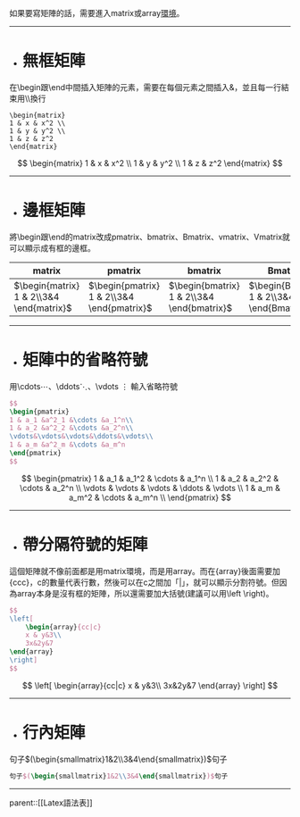 如果要寫矩陣的話，需要進入matrix或array[環境](obsidian://open?vault=kuku_s_note&file=%E7%A8%8B%E5%BC%8F%E8%AA%9E%E8%A8%80%2FLatex%2F%E8%AA%9E%E6%B3%95%E8%A1%A8%2Fbegin...end)。
- - -
- # 無框矩陣
在\\begin跟\\end中間插入矩陣的元素，需要在每個元素之間插入&，並且每一行結束用\\\\換行
```
\begin{matrix}
1 & x & x^2 \\
1 & y & y^2 \\
1 & z & z^2 
\end{matrix}
```
$$
\begin{matrix}
1 & x & x^2 \\
1 & y & y^2 \\
1 & z & z^2  
\end{matrix}
$$
- - -
- # 邊框矩陣
將\\begin跟\\end的matrix改成pmatrix、bmatrix、Bmatrix、vmatrix、Vmatrix就可以顯示成有框的邊框。

| matrix                                   | pmatrix                                    | bmatrix                                    | Bmatrix                                    | vmatrix                                    | Vmatrix                                    |
| ---------------------------------------- | ------------------------------------------ | ------------------------------------------ | ------------------------------------------ | ------------------------------------------ | ------------------------------------------ |
| $\begin{matrix} 1 & 2\\3&4 \end{matrix}$ | $\begin{pmatrix} 1 & 2\\3&4 \end{pmatrix}$ | $\begin{bmatrix} 1 & 2\\3&4 \end{bmatrix}$ | $\begin{Bmatrix} 1 & 2\\3&4 \end{Bmatrix}$ | $\begin{vmatrix} 1 & 2\\3&4 \end{vmatrix}$ | $\begin{Vmatrix} 1 & 2\\3&4 \end{Vmatrix}$ |
- - - 
- # 矩陣中的省略符號
用\\cdots$\cdots$、\\ddots$\ddots$、\\vdots $\vdots$  輸入省略符號
```latex
$$
\begin{pmatrix}
1 & a_1 &a^2_1 &\cdots &a_1^n\\
1 & a_2 &a^2_2 &\cdots &a_2^n\\
\vdots&\vdots&\vdots&\ddots&\vdots\\
1 & a_m &a^2_m &\cdots &a_m^n
\end{pmatrix}
$$
```
$$
\begin{pmatrix} 1 & a_1 & a_1^2 & \cdots & a_1^n \\ 1 & a_2 & a_2^2 & \cdots & a_2^n \\ \vdots & \vdots & \vdots & \ddots & \vdots \\ 1 & a_m & a_m^2 & \cdots & a_m^n \\ \end{pmatrix} 
$$
- - -
- # 帶分隔符號的矩陣
這個矩陣就不像前面都是用matrix環境，而是用array。而在{array}後面需要加{ccc}，c的數量代表行數，然後可以在c之間加「|」，就可以顯示分割符號。但因為array本身是沒有框的矩陣，所以還需要加大括號(建議可以用\\left \\right)。
```latex
$$
\left[
	\begin{array}{cc|c}
	x & y&3\\
	3x&2y&7
\end{array}
\right]
$$
```
$$
\left[
	\begin{array}{cc|c}
	x & y&3\\
	3x&2y&7
\end{array}
\right]
$$
- - -
- # 行內矩陣
句子$(\begin{smallmatrix}1&2\\3&4\end{smallmatrix})$句子
```latex
句子$(\begin{smallmatrix}1&2\\3&4\end{smallmatrix})$句子
```
- - -
parent::[[Latex語法表]]